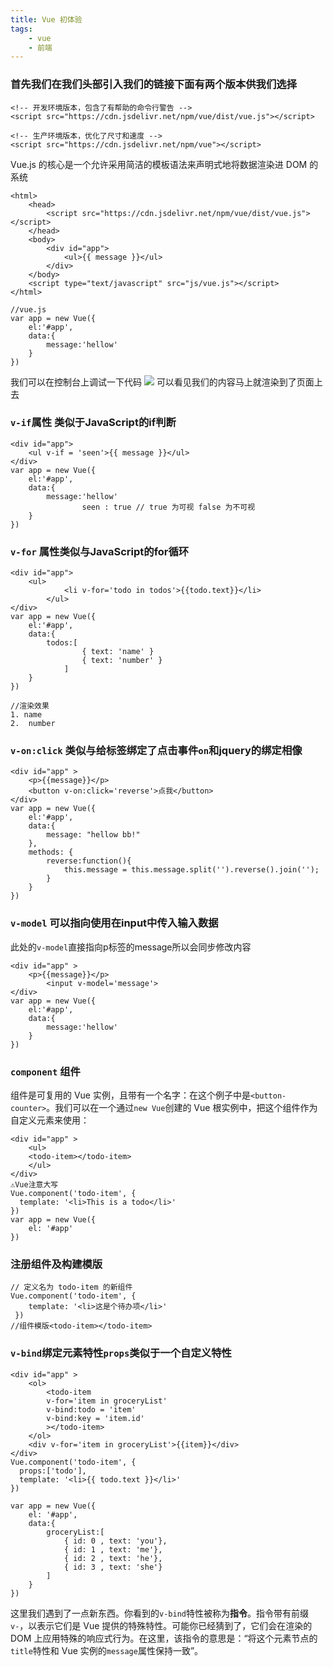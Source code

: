 ```yaml
---
title: Vue 初体验
tags:
    - vue
    - 前端
---
```


### 首先我们在我们头部引入我们的链接下面有两个版本供我们选择
~~~
<!-- 开发环境版本，包含了有帮助的命令行警告 -->
<script src="https://cdn.jsdelivr.net/npm/vue/dist/vue.js"></script>
~~~


~~~
<!-- 生产环境版本，优化了尺寸和速度 -->
<script src="https://cdn.jsdelivr.net/npm/vue"></script>
~~~
Vue.js 的核心是一个允许采用简洁的模板语法来声明式地将数据渲染进 DOM 的系统
```
<html>
	<head>
		<script src="https://cdn.jsdelivr.net/npm/vue/dist/vue.js"></script>
	</head>
	<body>
		<div id="app">
			<ul>{{ message }}</ul>
		</div>
	</body>
	<script type="text/javascript" src="js/vue.js"></script>
</html>

//vue.js
var app = new Vue({
	el:'#app',
	data:{
		message:'hellow'
	}
})
```
我们可以在控制台上调试一下代码
![](images/vue-hello.png)
可以看见我们的内容马上就渲染到了页面上去

### `v-if`属性 类似于JavaScript的if判断
```
<div id="app">
	<ul v-if = 'seen'>{{ message }}</ul>
</div>
var app = new Vue({
	el:'#app',
	data:{
		message:'hellow'
                seen : true // true 为可视 false 为不可视
	}
})

```
###  `v-for` 属性类似与JavaScript的for循环
```
<div id="app">
	<ul>
            <li v-for='todo in todos'>{{todo.text}}</li>
        </ul>
</div>
var app = new Vue({
	el:'#app',
	data:{
	    todos:[
                { text: 'name' }
                { text: 'number' }
            ]
	}
})

//渲染效果
1. name
2.  number
```
### `v-on:click` 类似与给标签绑定了点击事件`on`和jquery的绑定相像
```
<div id="app" >
	<p>{{message}}</p>
	<button v-on:click='reverse'>点我</button>
</div>
var app = new Vue({
	el:'#app',
	data:{
		message: "hellow bb!"
	},
	methods: {
		reverse:function(){
			this.message = this.message.split('').reverse().join('');
		}
	}
})
```
### `v-model` 可以指向使用在input中传入输入数据
此处的`v-model`直接指向p标签的message所以会同步修改内容
```
<div id="app" >
	<p>{{message}}</p>
        <input v-model='message'>
</div>
var app = new Vue({
	el:'#app',
	data:{
		message:'hellow'
	}
})
```
### `component` 组件
组件是可复用的 Vue 实例，且带有一个名字：在这个例子中是`<button-counter>`。我们可以在一个通过`new Vue`创建的 Vue 根实例中，把这个组件作为自定义元素来使用：
```
<div id="app" >
    <ul>
	<todo-item></todo-item>
    </ul>
</div>
⚠️Vue注意大写
Vue.component('todo-item', {   
  template: '<li>This is a todo</li>'
})
var app = new Vue({
	el: '#app'
})
```
### 注册组件及构建模版
```
// 定义名为 todo-item 的新组件 
Vue.component('todo-item', { 
    template: '<li>这是个待办项</li>'
 })
//组件模版<todo-item></todo-item>
```
### `v-bind`绑定元素特性`props`类似于一个自定义特性
```
<div id="app" >
	<ol>
	    <todo-item 
		v-for='item in groceryList'
		v-bind:todo = 'item'
		v-bind:key = 'item.id'
		></todo-item>
	</ol>
	<div v-for='item in groceryList'>{{item}}</div>
</div>
Vue.component('todo-item', {
  props:['todo'],
  template: '<li>{{ todo.text }}</li>'
})

var app = new Vue({
	el: '#app',
	data:{
		groceryList:[
			{ id: 0 , text: 'you'},
			{ id: 1 , text: 'me'},
			{ id: 2 , text: 'he'},
			{ id: 3 , text: 'she'}
		]
	}
})
```
这里我们遇到了一点新东西。你看到的`v-bind`特性被称为**指令**。指令带有前缀`v-`，以表示它们是 Vue 提供的特殊特性。可能你已经猜到了，它们会在渲染的 DOM 上应用特殊的响应式行为。在这里，该指令的意思是：“将这个元素节点的`title`特性和 Vue 实例的`message`属性保持一致”。